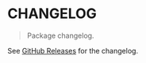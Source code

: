# CHANGELOG

> Package changelog.

See [GitHub Releases](https://github.com/stdlib-js/math-base-special-cinv/releases) for the changelog.